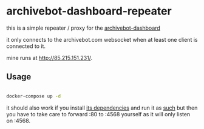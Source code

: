 # archivebot-dashboard-repeater

this is a simple repeater / proxy for the [archivebot-dashboard](http://archivebot.com)

it only connects to the archivebot.com websocket when at least one client is connected to it.

mine runs at <http://85.215.151.231/>.

## Usage

```bash

docker-compose up -d

```

it should also work if you install [its dependencies](ws-repeater/requirements.txt) and run it as [such](ws-repeater/Dockerfile#L8) but then you have to take care to forward :80 to :4568 yourself as it will only listen on :4568.
